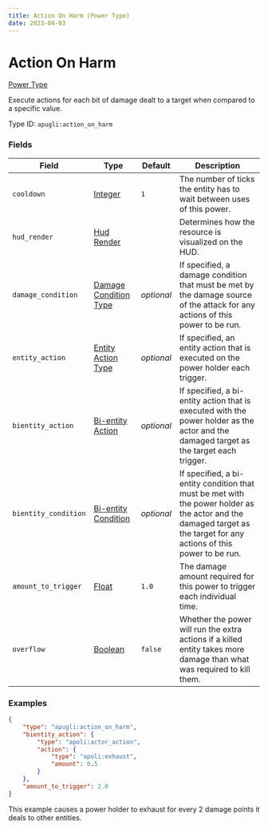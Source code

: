 ```yaml
---
title: Action On Harm (Power Type)
date: 2023-04-03
---
```


# Action On Harm

[Power Type](../power_types.md)

Execute actions for each bit of damage dealt to a target when compared to a specific value.

Type ID: `apugli:action_on_harm`


### Fields

Field | Type | Default | Description
------|------|---------|------------
`cooldown` | [Integer](https://origins.readthedocs.io/en/latest/types/data_types/integer/) | `1` | The number of ticks the entity has to wait between uses of this power.
`hud_render` | [Hud Render](https://origins.readthedocs.io/en/latest/types/data_types/hud_render) | | Determines how the resource is visualized on the HUD.
`damage_condition` | [Damage Condition Type](https://origins.readthedocs.io/en/latest/types/damage_condition_types/) | *optional* | If specified, a damage condition that must be met by the damage source of the attack for any actions of this power to be run.
`entity_action` | [Entity Action Type](../entity_action_types.md) | *optional* | If specified, an entity action that is executed on the power holder each trigger.
`bientity_action` | [Bi-entity Action](../bientity_action_types.md) | *optional* | If specified, a bi-entity action that is executed with the power holder as the actor and the damaged target as the target each trigger.
`bientity_condition` | [Bi-entity Condition](../bientity_condition_types.md) | *optional* | If specified, a bi-entity condition that must be met with the power holder as the actor and the damaged target as the target for any actions of this power to be run.
`amount_to_trigger` | [Float](https://origins.readthedocs.io/en/latest/types/data_types/float/) | `1.0` | The damage amount required for this power to trigger each individual time.
`overflow` | [Boolean](https://origins.readthedocs.io/en/latest/types/data_types/boolean/) | `false` | Whether the power will run the extra actions if a killed entity takes more damage than what was required to kill them.

### Examples

```json
{
    "type": "apugli:action_on_harm",
    "bientity_action": {
        "type": "apoli:actor_action",
        "action": {
            "type": "apoli:exhaust",
            "amount": 0.5
        }
    },
    "amount_to_trigger": 2.0
}
```
This example causes a power holder to exhaust for every 2 damage points it deals to other entities.